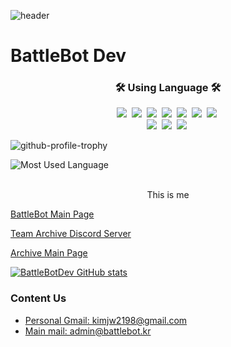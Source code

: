 ![header](https://capsule-render.vercel.app/api?type=soft&color=auto&height=150&section=header&text=BattleBotDev&fontSize=70&animation=twinkling)
# BattleBot Dev
<h3 align="center">🛠 Using Language 🛠</h3>
<p align="center">
  <img src="https://img.shields.io/badge/Python-3766AB?style=flat-square&logo=Python&logoColor=white"/></a>&nbsp
  <img src="https://img.shields.io/badge/Java-007396?style=flat-square&logo=Java&logoColor=white"/></a>&nbsp
  <img src="https://img.shields.io/badge/C++-00599C?style=flat-square&logo=C%2B%2B&logoColor=white"/></a>&nbsp
  <img src="https://img.shields.io/badge/C-A8B9CC?style=flat-square&logo=C&logoColor=white"/></a>&nbsp
  <img src="https://img.shields.io/badge/Javascript-ffb13b?style=flat-square&logo=javascript&logoColor=white"/></a>&nbsp
  <img src="https://img.shields.io/badge/css-1572B6?style=flat-square&logo=css3&logoColor=white"/></a>&nbsp
  <img src="https://img.shields.io/badge/Typescript-1572B6?style=flat-square&logo=typescript&logoColor=white"/></a>&nbsp 
  <br>
  <img src="https://img.shields.io/badge/Mysql-E6B91E?style=flat-square&logo=MySql&logoColor=white"/></a>&nbsp
  <img src="https://img.shields.io/badge/Django-092E20?style=flat-square&logo=Django&logoColor=white"/></a>&nbsp
  <img src="https://img.shields.io/badge/Mongodb-E6B91E?style=flat-square&logo=Mongodb&logoColor=white"/></a>&nbsp
</p>

![github-profile-trophy](https://github-profile-trophy.vercel.app/?username=battlebotdev&theme=onedark)

![Most Used Language](https://github-readme-stats.vercel.app/api/top-langs/?username=battlebotdev&theme=tokyonight&layout=compact)

<br>
<center> This is me </center>

[BattleBot Main Page](https://battlebot.kr)

[Team Archive Discord Server](https://discord.gg/WtGq7D7BZm)

[Archive Main Page](https://archiver.me)

[![BattleBotDev GitHub stats](https://github-readme-stats.vercel.app/api?username=battlebotdev)](https://github.com/battlebotdev/github-readme-stats)

### Content Us
<ul>
  <li><a href="mailto:kimjw2198@gmail.com">
    Personal Gmail: kimjw2198@gmail.com
  </a></li><li><a href="mailto:admin@battlebot.kr">
    Main mail: admin@battlebot.kr
  </a></li>
</ul>

